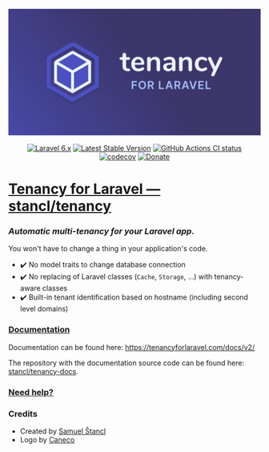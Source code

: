 <p align="center">
    <a href="https://tenancyforlaravel.com"><img width="800" src="/art/logo.png" alt="Tenancy for Laravel logo" /></a>
</p>

<p align="center">
    <a href="https://laravel.com"><img alt="Laravel 6.x" src="https://img.shields.io/badge/laravel-6.x-red.svg"></a>
    <a href="https://packagist.org/packages/stancl/tenancy"><img alt="Latest Stable Version" src="https://poser.pugx.org/stancl/tenancy/version"></a>
    <a href="https://github.com/stancl/tenancy/actions"><img alt="GitHub Actions CI status" src="https://github.com/stancl/tenancy/workflows/CI/badge.svg"></a>
    <a href="https://codecov.io/gh/stancl/tenancy"><img alt="codecov" src="https://codecov.io/gh/stancl/tenancy/branch/2.x/graph/badge.svg"></a>
    <a href="https://github.com/stancl/tenancy/blob/2.x/DONATIONS.md"><img alt="Donate" src="https://img.shields.io/badge/Donate-%3C3-red"></a>
</p>

<h1><a href="https://tenancyforlaravel.com">Tenancy for Laravel &mdash; stancl/tenancy</a></h1>

### *Automatic multi-tenancy for your Laravel app.*

You won't have to change a thing in your application's code.

- :heavy_check_mark: No model traits to change database connection
- :heavy_check_mark: No replacing of Laravel classes (`Cache`, `Storage`, ...) with tenancy-aware classes
- :heavy_check_mark: Built-in tenant identification based on hostname (including second level domains)

### [Documentation](https://tenancyforlaravel.com/docs/v2/)

Documentation can be found here: https://tenancyforlaravel.com/docs/v2/

The repository with the documentation source code can be found here: [stancl/tenancy-docs](https://github.com/stancl/tenancy-docs).

### [Need help?](https://github.com/stancl/tenancy/blob/2.x/SUPPORT.md)

### Credits

- Created by [Samuel Štancl](https://github.com/stancl)
- Logo by [Caneco](https://twitter.com/caneco)
